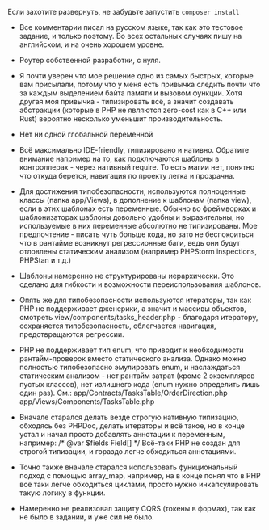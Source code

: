 Если захотите развернуть, не забудьте запустить
`composer install`

* Все комментарии писал на русском языке, так как это тестовое задание, и только поэтому. Во всех остальных случаях
пишу на английском, и на очень хорошем уровне.

* Роутер собственной разработки, с нуля. 

* Я почти уверен что мое решение одно из самых быстрых, которые вам присылали, потому что у меня есть привычка 
следить почти что за каждым выделением байта памяти и вызовом функции. Хотя другая моя привычка - типизировать всё, 
а значит создавать абстракции (которые в PHP не являются zero-cost как в C++ или Rust) вероятно несколько уменьшит 
производительность.

* Нет ни одной глобальной переменной

* Всё максимально IDE-friendly, типизировано и нативно.
Обратите внимание например на то, как подключаются шаблоны в контроллерах - 
через нативный require. То есть магии нет, понятно что откуда берется,
навигация по проекту легка и прозрачна. 

* Для достижения типобезопасности, используются полноценные классы (папка app/Views),
в дополнение к шаблонам (папка view), если в этих шаблонах есть переменные. 
Обычно во фреймворках и шаблонизаторах шаблоны довольно удобны и выразительны, но 
используемые в них переменные абсолютно не типизированы. 
Мое предпочтение - писать чуть больше кода,
но зато не беспокоиться что в рантайме возникнут регрессионные баги, ведь они будут отловлены статическим анализом 
(например PHPStorm inspections, PHPStan и т.д.)

* Шаблоны намеренно не структурированы иерархически. Это сделано для 
гибкости и возможности переиспользования шаблонов.
  
* Опять же для типобезопасности используются итераторы,
так как PHP не поддерживает дженерики, а значит и массивы объектов,
смотреть view/components/tasks_header.php - благодаря итератору, сохраняется 
типобезопасность, облегчается навигация, предотвращаются регрессии.

* PHP не поддерживает тип enum, что приводит к необходимости рантайм-проверок
вместо статического анализа. Однако можно полностью типобезопасно эмулировать enum,
и наслаждаться статическим анализом - нет рантайм затрат (кроме 2 экземпляров пустых классов), 
нет излишнего кода (enum нужно определить лишь один раз).
См.:
app/Contracts/TasksTable/OrderDirection.php
app/Views/Components/TasksTable.php 

* Вначале старался делать везде строгую нативную типизацию, обходясь без PHPDoc, 
делать итераторы и всё такое,
но в конце устал и начал просто добавлять аннотации к переменным, например:
/* @var $fields Field[] */
Всё-таки PHP не создан для строгой типизации, и гораздо легче обходиться аннотациями.

* Точно также вначале старался использовать функциональный подход с помощью array_map, например,
на в конце понял что в PHP всё таки легче обходиться циклами, просто нужно инкапсулировать такую логику 
в функции.

* Намеренно не реализовал защиту CQRS (токены в формах), так как не было в задании, и уже сил не было. 